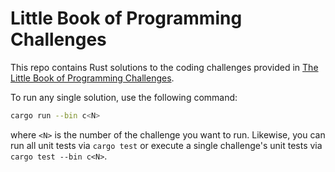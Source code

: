 # Little Book of Programming Challenges

This repo contains Rust solutions to the coding challenges provided in [The
Little Book of Programming Challenges][1].

To run any single solution, use the following command:

```bash
cargo run --bin c<N>
```

where `<N>` is the number of the challenge you want to run. Likewise, you can
run all unit tests via `cargo test` or execute a single challenge's unit tests
via `cargo test --bin c<N>`.

[1]: https://www.stem.org.uk/resources/elibrary/resource/34716/little-book-programming-challenges
